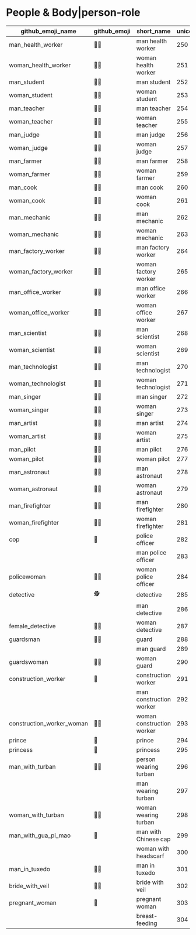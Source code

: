 # People & Body|person-role

|github_emoji_name|github_emoji|short_name|unicode_index|
|---|---|---|---|
|man_health_worker|:man_health_worker:|man health worker|250|
|woman_health_worker|:woman_health_worker:|woman health worker|251|
|man_student|:man_student:|man student|252|
|woman_student|:woman_student:|woman student|253|
|man_teacher|:man_teacher:|man teacher|254|
|woman_teacher|:woman_teacher:|woman teacher|255|
|man_judge|:man_judge:|man judge|256|
|woman_judge|:woman_judge:|woman judge|257|
|man_farmer|:man_farmer:|man farmer|258|
|woman_farmer|:woman_farmer:|woman farmer|259|
|man_cook|:man_cook:|man cook|260|
|woman_cook|:woman_cook:|woman cook|261|
|man_mechanic|:man_mechanic:|man mechanic|262|
|woman_mechanic|:woman_mechanic:|woman mechanic|263|
|man_factory_worker|:man_factory_worker:|man factory worker|264|
|woman_factory_worker|:woman_factory_worker:|woman factory worker|265|
|man_office_worker|:man_office_worker:|man office worker|266|
|woman_office_worker|:woman_office_worker:|woman office worker|267|
|man_scientist|:man_scientist:|man scientist|268|
|woman_scientist|:woman_scientist:|woman scientist|269|
|man_technologist|:man_technologist:|man technologist|270|
|woman_technologist|:woman_technologist:|woman technologist|271|
|man_singer|:man_singer:|man singer|272|
|woman_singer|:woman_singer:|woman singer|273|
|man_artist|:man_artist:|man artist|274|
|woman_artist|:woman_artist:|woman artist|275|
|man_pilot|:man_pilot:|man pilot|276|
|woman_pilot|:woman_pilot:|woman pilot|277|
|man_astronaut|:man_astronaut:|man astronaut|278|
|woman_astronaut|:woman_astronaut:|woman astronaut|279|
|man_firefighter|:man_firefighter:|man firefighter|280|
|woman_firefighter|:woman_firefighter:|woman firefighter|281|
|cop|:cop:|police officer|282|
|||man police officer|283|
|policewoman|:policewoman:|woman police officer|284|
|detective|:detective:|detective|285|
|||man detective|286|
|female_detective|:female_detective:|woman detective|287|
|guardsman|:guardsman:|guard|288|
|||man guard|289|
|guardswoman|:guardswoman:|woman guard|290|
|construction_worker|:construction_worker:|construction worker|291|
|||man construction worker|292|
|construction_worker_woman|:construction_worker_woman:|woman construction worker|293|
|prince|:prince:|prince|294|
|princess|:princess:|princess|295|
|man_with_turban|:man_with_turban:|person wearing turban|296|
|||man wearing turban|297|
|woman_with_turban|:woman_with_turban:|woman wearing turban|298|
|man_with_gua_pi_mao|:man_with_gua_pi_mao:|man with Chinese cap|299|
|||woman with headscarf|300|
|man_in_tuxedo|:man_in_tuxedo:|man in tuxedo|301|
|bride_with_veil|:bride_with_veil:|bride with veil|302|
|pregnant_woman|:pregnant_woman:|pregnant woman|303|
|||breast-feeding|304|
